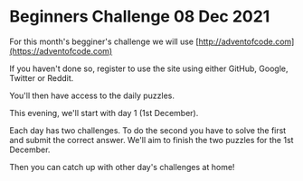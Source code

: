 # Beginners Challenge 08 Dec 2021

For this month's begginer's challenge we will use [http://adventofcode.com](https://adventofcode.com)

If you haven't done so, register to use the site using either GitHub, Google, Twitter or Reddit. 

You'll then have access to the daily puzzles. 

This evening, we'll start with day 1 (1st December).

Each day has two challenges. To do the second you have to solve the first and submit the correct answer. We'll aim to finish the two puzzles for the 1st December. 

Then you can catch up with other day's challenges at home! 

